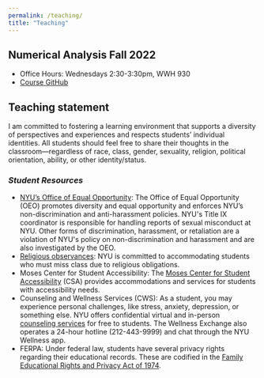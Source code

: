 ```yaml
---
permalink: /teaching/
title: "Teaching"
---
```


## Numerical Analysis Fall 2022
* Office Hours: Wednesdays 2:30-3:30pm, WWH 930
* [Course GitHub](https://github.com/andrewbrettin/numerical_analysis_course/tree/main)


## Teaching statement

I am committed to fostering a learning environment that supports a diversity of perspectives and experiences and respects students’ individual identities. All students should feel free to share their thoughts in the classroom—regardless of race, class, gender, sexuality, religion, political orientation, ability, or other identity/status.

### _Student Resources_
* [NYU’s Office of Equal Opportunity](https://www.nyu.edu/about/leadership-university-administration/office-of-the-president/chief-of-staff/equal-opportunity.html): The Office of Equal Opportunity (OEO) promotes diversity and equal opportunity and enforces NYU’s non-discrimination and anti-harassment policies. NYU's Title IX coordinator is responsible for handling reports of sexual misconduct at NYU. Other forms of discrimination, harassment, or retaliation are a violation of NYU's policy on non-discrimination and harassment and are also investigated by the OEO.
* [Religious observances](https://www.nyu.edu/about/policies-guidelines-compliance/policies-and-guidelines/university-calendar-policy-on-religious-holidays.html): NYU is committed to accommodating students who must miss class due to religious obligations.
* Moses Center for Student Accessibility: The [Moses Center for Student Accessibility](https://www.nyu.edu/about/leadership-university-administration/office-of-the-president/office-of-the-provost/university-life/office-of-studentaffairs/student-health-center/moses-center-for-student-accessibility.html) (CSA) provides accommodations and services for students with accessibility needs.
* Counseling and Wellness Services (CWS): As a student, you may experience personal challenges, like stress, anxiety, depression, or something else. NYU offers confidential virtual and in-person [counseling services](https://www.nyu.edu/students/health-and-wellness/services/counseling-services.html) for free to students. The Wellness Exchange also operates a 24-hour hotline (212-443-9999) and chat through the NYU Wellness app.
* FERPA: Under federal law, students have several privacy rights regarding their educational records. These are codified in the [Family Educational Rights and Privacy Act of 1974](https://www.nyu.edu/about/policies-guidelines-compliance/policies-and-guidelines/FERPA.html).
